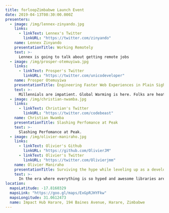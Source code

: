 ```yaml
---
title: forloopZimbabwe Launch Event
date: 2019-04-13T08:30:00.000Z
presenters:
  - image: /img/lennex-zinyando.jpg
    links:
      - linkText: Lennex's Twitter
        linkURL: "https://twitter.com/zinyando"
    name: Lennex Zinyando
    presentationTitle: Working Remotely
    text: >-
      Lennex is going to talk about getting remote jobs
  - image: /img/prosper-otemuyiwa.jpg
    links:
      - linkText: Prosper's Twitter
        linkURL: "https://twitter.com/unicodeveloper"
    name: Prosper Otemuyiwa
    presentationTitle: Engineering Faster Web Experiences in Plain Sight
    text: >-
      Millennials are impatient. Global Warming is here. Folks are heated up. Your web site or app should be delightful & insanely fast       to serve users their daily bread. In this talk, you'll walk away with instant todo rules and optimal strategies to build fast           loading web experiences for users from every region. 
  - image: /img/christian-nwamba.jpg
    links:
      - linkText: Christian's Twitter
        linkURL: "https://twitter.com/codebeast"
    name: Christian Nwamba
    presentationTitle: Slashing Perfomance at Peak
    text: >-
      Slashing Perfomance at Peak.
  - image: /img/olivier-maniraho.jpg
    links:
      - linkText: Olivier's Github
        linkURL: "https://github.com/OlivierJM"
      - linkText: Olivier's Twitter
        linkURL: "https://twitter.com/Olivierjmm"
    name: Olivier Maniraho
    presentationTitle: Surviving the hype while leveling up as a developer
    text: >-
      In the era where everything is so hyped and awesome libraries are released everyday, how do you keep up and become even a better developer?
location:
  mapsLatitude: -17.8160329
  mapsLink: "https://goo.gl/maps/ExGpRJHYFkw"
  mapsLongitude: 31.0612473
  name: Impact Hub Harare, 194 Baines Avenue, Harare, Zimbabwe
---
```

